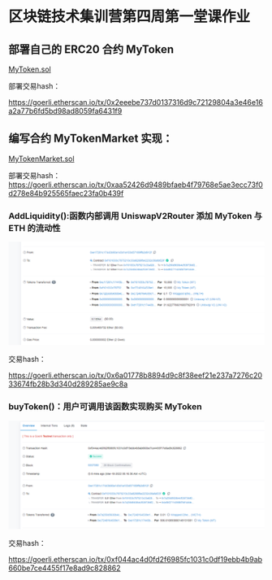 # 区块链技术集训营第四周第一堂课作业

## 部署自己的 ERC20 合约 MyToken
[MyToken.sol](./w4_1_code/contracts/MyToken.sol)

部署交易hash：

https://goerli.etherscan.io/tx/0x2eeebe737d0137316d9c72129804a3e46e16a2a77b6fd5bd98ad8059fa6431f9

## 编写合约 MyTokenMarket 实现：
[MyTokenMarket.sol](./w4_1_code/contracts/MyTokenMarket.sol)

部署交易hash：
https://goerli.etherscan.io/tx/0xaa52426d9489bfaeb4f79768e5ae3ecc73f0d278e84b925565faec23fa0b439f

### AddLiquidity():函数内部调用 UniswapV2Router 添加 MyToken 与 ETH 的流动性
![img](../img/W4_1_1.png)

交易hash：

https://goerli.etherscan.io/tx/0x6a01778b8894d9c8f38eef21e237a7276c2033674fb28b3d340d289285ae9c8a

### buyToken()：用户可调用该函数实现购买 MyToken
![img](../img/W4_1_2.jpg)

交易hash：

https://goerli.etherscan.io/tx/0xf044ac4d0fd2f6985fc1031c0df19ebb4b9ab660be7ce4455f17e8ad9c828862
